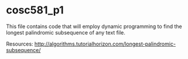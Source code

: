# cosc581_p1

This file contains code that will employ dynamic programming to find the longest palindromic subsequence of any text file.

Resources:
http://algorithms.tutorialhorizon.com/longest-palindromic-subsequence/
